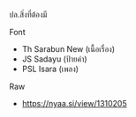 ปล.สิ่งที่ต้องมี

Font 
- Th Sarabun New (เนื้อเรื่อง)
- JS Sadayu (ป้ายคำ)
- PSL Isara (เพลง)

Raw
- https://nyaa.si/view/1310205